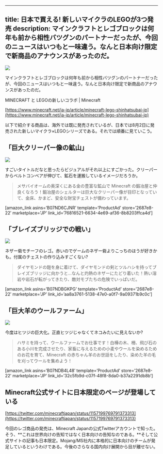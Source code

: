 
---
title: 日本で買える! 新しいマイクラのLEGOが3つ発売
description: マインクラフトとレゴブロックは何年も前から相性バツグンのパートナーだったが、今回のニュースはいつもと一味違う。なんと日本向け限定で新商品のアナウンスがあったのだ。
---

![](https://cdn-ak.f.st-hatena.com/images/fotolife/s/sasigume/20210208/20210208124432.png)

マインクラフトとレゴブロックは何年も前から相性バツグンのパートナーだったが、今回のニュースはいつもと一味違う。なんと日本向け限定で新商品のアナウンスがあったのだ。

MINECRAFT と LEGOの新しいコラボ | Minecraft

[https://www.minecraft.net/ja-jp/article/minecraft-lego-shinhatsubai-jp](https://www.minecraft.net/ja-jp/article/minecraft-lego-shinhatsubai-jp)

以下で紹介する商品は、海外では既に発売されているが、日本では8月2日に発売された新しいマイクラ×LEGOシリーズである。それでは順番に見ていこう。

## 「巨大クリーパー像の鉱山」

![](https://cdn-ak.f.st-hatena.com/images/fotolife/s/sasigume/20210208/20210208100951.jpg)

すごいタイトルだなと思ったらビジュアルがそれ以上にすごかった。クリーパーからベルトコンベアが伸びて、鉱石を運搬しているイメージだろうか。

> メサバイオームの奥深くにある金の豊富な鉱山で Minecraft の鍛冶屋と仲良くなろう！鍛冶屋のシェルターは巨大なクリーパー像が目印となっていて、金床、かまど、安全な財宝チェストが備わっています。

\[amazon\_link asins=’B07ND6CJNR’ template=’ProductAd’ store=’2687e8-22′ marketplace=’JP’ link\_id=’76816521-6634-4e69-af36-8b8203ffca4d’\]

## 「ブレイズブリッジでの戦い」

![](https://cdn-ak.f.st-hatena.com/images/fotolife/s/sasigume/20210208/20210208100948.jpg)

ネザー砦モチーフのレゴ。赤いのでゲームのネザー砦よりこっちのほうが好きかも。付属のチェストの作り込みすごくない?

> ダイヤモンドの鎧を身に着けて、ダイヤモンドの剣とツルハシを持ってブレイズブリッジに向かうと…なんと灼熱のネザーにたどり着いた！熱い溶岩や岩石が転がってきたり、敵対モブたちの危険でいっぱいだ。

\[amazon\_link asins=’B07NDBGKPG’ template=’ProductAd’ store=’2687e8-22′ marketplace=’JP’ link\_id=’aa8a3761-5138-47e0-a0f7-9a09371b9c0c’\]

## 「巨大羊のウールファーム」

![](https://cdn-ak.f.st-hatena.com/images/fotolife/s/sasigume/20210208/20210208100944.jpg)

今度はヒツジの巨大化。正直ヒツジじゃなくてネコみたいに見えないか? 

> ハサミを持って、ウールファームでお仕事です！白樺の木、柵、飛び石のある小川を完成させたり、家畜に与えるための小麦やウールを染めるためのお花を育て、Minecraft の赤ちゃん羊のお世話をしたり、染めた羊の毛を刈ってウールを集めよう！

\[amazon\_link asins=’B07NDB4L48′ template=’ProductAd’ store=’2687e8-22′ marketplace=’JP’ link\_id=’32c5fb9d-c07f-48f8-8da0-b37a2291db8b’\]

## Minecraft公式サイトに日本限定のページが登場している

[https://twitter.com/minecraftjapan/status/1157199769791373313](https://twitter.com/minecraftjapan/status/1157199769791373313)

今回のレゴ商品の発売は、Minecraft Japanの公式Twitterアカウントで知った。そう、**これは世界向けの告知ではなく日本向けの告知なのである。**そして公式サイトの記事も日本限定。Mojang/MS社内に本格的に日本向けのチームが発足しているというわけである。今後のさらなる国内向け展開から目が離せない。
